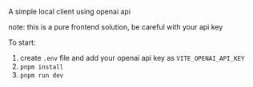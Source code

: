 A simple local client using openai api

note: this is a pure frontend solution, be careful with your api key

To start:

1. create `.env` file and add your openai api key as `VITE_OPENAI_API_KEY`
1. `pnpm install`
1. `pnpm run dev`
